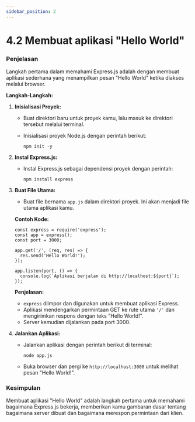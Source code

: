 ```yaml
---
sidebar_position: 2
---
```


# 4.2 Membuat aplikasi "Hello World"

### Penjelasan
Langkah pertama dalam memahami Express.js adalah dengan membuat aplikasi sederhana yang menampilkan pesan "Hello World" ketika diakses melalui browser.

**Langkah-Langkah:**

1.  **Inisialisasi Proyek:**
    
    -   Buat direktori baru untuk proyek kamu, lalu masuk ke direktori tersebut melalui terminal.
    -   Inisialisasi proyek Node.js dengan perintah berikut:
        
	     ```
        npm init -y
        ```
        
2.  **Instal Express.js:**
    
    -   Instal Express.js sebagai dependensi proyek dengan perintah:
        
        ```
        npm install express
        ``` 
        
3.  **Buat File Utama:**
    
    -   Buat file bernama `app.js` dalam direktori proyek. Ini akan menjadi file utama aplikasi kamu.
    
    **Contoh Kode:**
    

    ```
    const express = require('express');
    const app = express();
    const port = 3000;
    
    app.get('/', (req, res) => {
      res.send('Hello World!');
    });
    
    app.listen(port, () => {
      console.log(`Aplikasi berjalan di http://localhost:${port}`);
    });
    ``` 
    
    **Penjelasan:**
    
    -   `express` diimpor dan digunakan untuk membuat aplikasi Express.
    -   Aplikasi mendengarkan permintaan GET ke rute utama `'/'` dan mengirimkan respons dengan teks "Hello World!".
    -   Server kemudian dijalankan pada port 3000.
4.  **Jalankan Aplikasi:**
    
    -   Jalankan aplikasi dengan perintah berikut di terminal:
        
		```
        node app.js
        ```
        
    -   Buka browser dan pergi ke `http://localhost:3000` untuk melihat pesan "Hello World!".
        

### Kesimpulan
Membuat aplikasi "Hello World" adalah langkah pertama untuk memahami bagaimana Express.js bekerja, memberikan kamu gambaran dasar tentang bagaimana server dibuat dan bagaimana merespon permintaan dari klien.